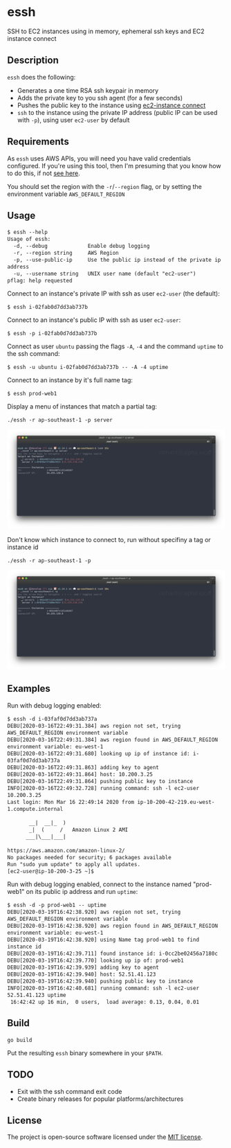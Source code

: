 # essh

SSH to EC2 instances using in memory, ephemeral ssh keys and EC2 instance connect


## Description

`essh` does the following:

- Generates a one time RSA ssh keypair in memory
- Adds the private key to you ssh agent (for a few seconds)
- Pushes the public key to the instance using [ec2-instance connect](https://docs.aws.amazon.com/AWSEC2/latest/UserGuide/Connect-using-EC2-Instance-Connect.html)
- `ssh` to the instance using the private IP address (public IP can be used with `-p`), using user `ec2-user` by default


## Requirements

As `essh` uses AWS APIs, you will need you have valid credentials configured. If you're using this tool, then I'm presuming that you know how to do this, if not [see here](https://docs.aws.amazon.com/cli/latest/userguide/cli-chap-configure.html).

You should set the region with the `-r`/`--region` flag, or by setting the environment variable `AWS_DEFAULT_REGION`


## Usage

```
$ essh --help
Usage of essh:
  -d, --debug             Enable debug logging
  -r, --region string     AWS Region
  -p, --use-public-ip     Use the public ip instead of the private ip address
  -u, --username string   UNIX user name (default "ec2-user")
pflag: help requested
```

Connect to an instance's private IP with ssh as user `ec2-user` (the default):

```
$ essh i-02fab0d7dd3ab737b
```

Connect to an instance's public IP with ssh as user `ec2-user`:

```
$ essh -p i-02fab0d7dd3ab737b
```

Connect as user `ubuntu` passing the flags `-A`, `-4` and the command `uptime` to the ssh command:

```
$ essh -u ubuntu i-02fab0d7dd3ab737b -- -A -4 uptime
```

Connect to an instance by it's full name tag:

```
$ essh prod-web1
```

Display a menu of instances that match a partial tag:

```
./essh -r ap-southeast-1 -p server
```

![Screenshot partial tag menu](./imgs/partialtag.png)

Don't know which instance to connect to, run without specifiny a tag or instance id

```
./essh -r ap-southeast-1 -p
```
![Screenshot partial tag menu](./imgs/listall.png)

## Examples

Run with debug logging enabled:

```
$ essh -d i-03faf0d7dd3ab737a
DEBU[2020-03-16T22:49:31.384] aws region not set, trying AWS_DEFAULT_REGION environment variable
DEBU[2020-03-16T22:49:31.384] aws region found in AWS_DEFAULT_REGION environment variable: eu-west-1
DEBU[2020-03-16T22:49:31.680] looking up ip of instance id: i-03faf0d7dd3ab737a
DEBU[2020-03-16T22:49:31.863] adding key to agent
DEBU[2020-03-16T22:49:31.864] host: 10.200.3.25
DEBU[2020-03-16T22:49:31.864] pushing public key to instance
INFO[2020-03-16T22:49:32.728] running command: ssh -l ec2-user 10.200.3.25
Last login: Mon Mar 16 22:49:14 2020 from ip-10-200-42-219.eu-west-1.compute.internal

       __|  __|_  )
       _|  (     /   Amazon Linux 2 AMI
      ___|\___|___|

https://aws.amazon.com/amazon-linux-2/
No packages needed for security; 6 packages available
Run "sudo yum update" to apply all updates.
[ec2-user@ip-10-200-3-25 ~]$
```

Run with debug logging enabled, connect to the instance named "prod-web1" on its public ip address and run `uptime`:

```
$ essh -d -p prod-web1 -- uptime
DEBU[2020-03-19T16:42:38.920] aws region not set, trying AWS_DEFAULT_REGION environment variable
DEBU[2020-03-19T16:42:38.920] aws region found in AWS_DEFAULT_REGION environment variable: eu-west-1
DEBU[2020-03-19T16:42:38.920] using Name tag prod-web1 to find instance id
DEBU[2020-03-19T16:42:39.711] found instance id: i-0cc2be02456a7180c
DEBU[2020-03-19T16:42:39.770] looking up ip of: prod-web1
DEBU[2020-03-19T16:42:39.939] adding key to agent
DEBU[2020-03-19T16:42:39.940] host: 52.51.41.123
DEBU[2020-03-19T16:42:39.940] pushing public key to instance
INFO[2020-03-19T16:42:40.681] running command: ssh -l ec2-user 52.51.41.123 uptime
 16:42:42 up 16 min,  0 users,  load average: 0.13, 0.04, 0.01
```

## Build

```
go build
```

Put the resulting `essh` binary somewhere in your `$PATH`.


## TODO

- Exit with the ssh command exit code
- Create binary releases for popular platforms/architectures


## License

The project is open-source software licensed under the [MIT license](http://opensource.org/licenses/MIT).
